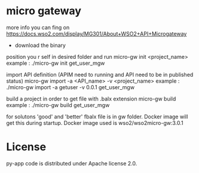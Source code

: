 # micro gateway
more info you can fing on https://docs.wso2.com/display/MG301/About+WSO2+API+Microgateway

- download the binary 


position you r self in desired folder and run
micro-gw init <project_name>
example : ./micro-gw init get_user_mgw

import API definition (APIM need to running and API need to be in published status)
micro-gw import -a <API_name> -v <version> <project_name>
example : ./micro-gw import -a getuser -v 0.0.1 get_user_mgw

build a project in order to get file with .balx extension
micro-gw build <project-name>
example : ./micro-gw build get_user_mgw

for solutons 'good' and 'better' fbalx file is in gw folder. Docker image will get this during startup.
Docker image used is wso2/wso2micro-gw:3.0.1





# License
py-app code is distributed under Apache license 2.0.